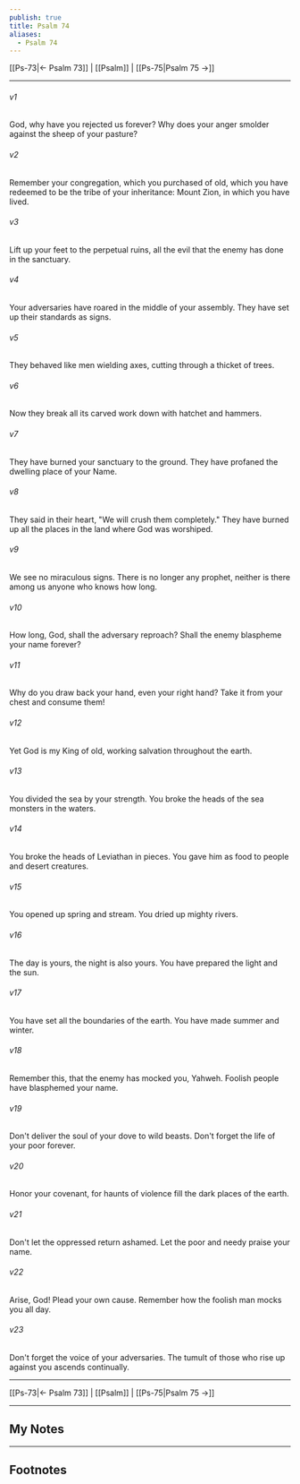 ```yaml
---
publish: true
title: Psalm 74
aliases:
  - Psalm 74
---
```


[[Ps-73|← Psalm 73]] | [[Psalm]] | [[Ps-75|Psalm 75 →]]
***



###### v1 
God, why have you rejected us forever? Why does your anger smolder against the sheep of your pasture? 

###### v2 
Remember your congregation, which you purchased of old, which you have redeemed to be the tribe of your inheritance: Mount Zion, in which you have lived. 

###### v3 
Lift up your feet to the perpetual ruins, all the evil that the enemy has done in the sanctuary. 

###### v4 
Your adversaries have roared in the middle of your assembly. They have set up their standards as signs. 

###### v5 
They behaved like men wielding axes, cutting through a thicket of trees. 

###### v6 
Now they break all its carved work down with hatchet and hammers. 

###### v7 
They have burned your sanctuary to the ground. They have profaned the dwelling place of your Name. 

###### v8 
They said in their heart, "We will crush them completely." They have burned up all the places in the land where God was worshiped. 

###### v9 
We see no miraculous signs. There is no longer any prophet, neither is there among us anyone who knows how long. 

###### v10 
How long, God, shall the adversary reproach? Shall the enemy blaspheme your name forever? 

###### v11 
Why do you draw back your hand, even your right hand? Take it from your chest and consume them! 

###### v12 
Yet God is my King of old, working salvation throughout the earth. 

###### v13 
You divided the sea by your strength. You broke the heads of the sea monsters in the waters. 

###### v14 
You broke the heads of Leviathan in pieces. You gave him as food to people and desert creatures. 

###### v15 
You opened up spring and stream. You dried up mighty rivers. 

###### v16 
The day is yours, the night is also yours. You have prepared the light and the sun. 

###### v17 
You have set all the boundaries of the earth. You have made summer and winter. 

###### v18 
Remember this, that the enemy has mocked you, Yahweh. Foolish people have blasphemed your name. 

###### v19 
Don't deliver the soul of your dove to wild beasts. Don't forget the life of your poor forever. 

###### v20 
Honor your covenant, for haunts of violence fill the dark places of the earth. 

###### v21 
Don't let the oppressed return ashamed. Let the poor and needy praise your name. 

###### v22 
Arise, God! Plead your own cause. Remember how the foolish man mocks you all day. 

###### v23 
Don't forget the voice of your adversaries. The tumult of those who rise up against you ascends continually.

***
[[Ps-73|← Psalm 73]] | [[Psalm]] | [[Ps-75|Psalm 75 →]]

---
## My Notes

---
## Footnotes